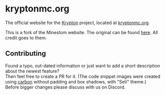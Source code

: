 # kryptonmc.org

The official website for the [Krypton](https://github.com/KryptonMC/Krypton) project, located at [kryptonmc.org](https://kryptonmc.org/).

This is a fork of the Minestom website. The original can be found [here](https://github.com/Minestom/minestom.net).
All credit goes to them.

## Contributing

Found a typo, out-dated information or just want to add a short description about the newest feature?<br>
Then feel free to create a PR for it. (The code snippet images were created using [carbon](https://carbon.now.sh/) without padding and box shadows, with "Seti" theme.)<br>
Before bigger changes please discuss with us on Discord.
